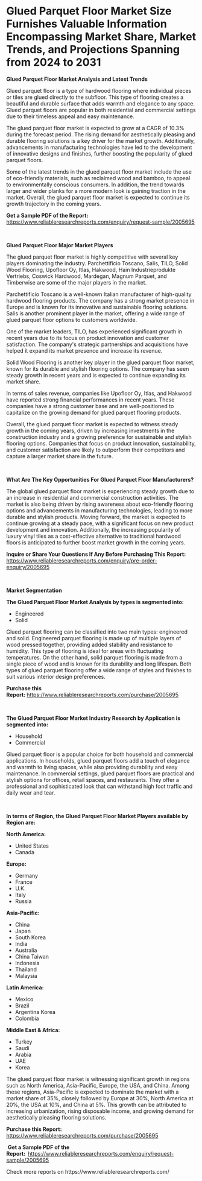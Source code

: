 <p><h1>Glued Parquet Floor Market Size Furnishes Valuable Information Encompassing Market Share, Market Trends, and Projections Spanning from 2024 to 2031</h1></p><p><strong>Glued Parquet Floor Market Analysis and Latest Trends</strong></p>
<p><p>Glued parquet floor is a type of hardwood flooring where individual pieces or tiles are glued directly to the subfloor. This type of flooring creates a beautiful and durable surface that adds warmth and elegance to any space. Glued parquet floors are popular in both residential and commercial settings due to their timeless appeal and easy maintenance.</p><p>The glued parquet floor market is expected to grow at a CAGR of 10.3% during the forecast period. The rising demand for aesthetically pleasing and durable flooring solutions is a key driver for the market growth. Additionally, advancements in manufacturing technologies have led to the development of innovative designs and finishes, further boosting the popularity of glued parquet floors.</p><p>Some of the latest trends in the glued parquet floor market include the use of eco-friendly materials, such as reclaimed wood and bamboo, to appeal to environmentally conscious consumers. In addition, the trend towards larger and wider planks for a more modern look is gaining traction in the market. Overall, the glued parquet floor market is expected to continue its growth trajectory in the coming years.</p></p>
<p><strong>Get a Sample PDF of the Report:&nbsp;</strong> <a href="https://www.reliableresearchreports.com/enquiry/request-sample/2005695">https://www.reliableresearchreports.com/enquiry/request-sample/2005695</a></p>
<p>&nbsp;</p>
<p><strong>Glued Parquet Floor Major Market Players</strong></p>
<p><p>The glued parquet floor market is highly competitive with several key players dominating the industry. Parchettificio Toscano, Salis, TILO, Solid Wood Flooring, Upofloor Oy, Itlas, Hakwood, Hain Industrieprodukte Vertriebs, Coswick Hardwood, Mardegan, Magnum Parquet, and Timberwise are some of the major players in the market.</p><p>Parchettificio Toscano is a well-known Italian manufacturer of high-quality hardwood flooring products. The company has a strong market presence in Europe and is known for its innovative and sustainable flooring solutions. Salis is another prominent player in the market, offering a wide range of glued parquet floor options to customers worldwide.</p><p>One of the market leaders, TILO, has experienced significant growth in recent years due to its focus on product innovation and customer satisfaction. The company's strategic partnerships and acquisitions have helped it expand its market presence and increase its revenue.</p><p>Solid Wood Flooring is another key player in the glued parquet floor market, known for its durable and stylish flooring options. The company has seen steady growth in recent years and is expected to continue expanding its market share.</p><p>In terms of sales revenue, companies like Upofloor Oy, Itlas, and Hakwood have reported strong financial performances in recent years. These companies have a strong customer base and are well-positioned to capitalize on the growing demand for glued parquet flooring products.</p><p>Overall, the glued parquet floor market is expected to witness steady growth in the coming years, driven by increasing investments in the construction industry and a growing preference for sustainable and stylish flooring options. Companies that focus on product innovation, sustainability, and customer satisfaction are likely to outperform their competitors and capture a larger market share in the future.</p></p>
<p>&nbsp;</p>
<p><strong>What Are The Key Opportunities For Glued Parquet Floor Manufacturers?</strong></p>
<p><p>The global glued parquet floor market is experiencing steady growth due to an increase in residential and commercial construction activities. The market is also being driven by rising awareness about eco-friendly flooring options and advancements in manufacturing technologies, leading to more durable and stylish products. Moving forward, the market is expected to continue growing at a steady pace, with a significant focus on new product development and innovation. Additionally, the increasing popularity of luxury vinyl tiles as a cost-effective alternative to traditional hardwood floors is anticipated to further boost market growth in the coming years.</p></p>
<p><strong>Inquire or Share Your Questions If Any Before Purchasing This Report:</strong> <a href="https://www.reliableresearchreports.com/enquiry/pre-order-enquiry/2005695">https://www.reliableresearchreports.com/enquiry/pre-order-enquiry/2005695</a></p>
<p>&nbsp;</p>
<p><strong>Market Segmentation</strong></p>
<p><strong>The Glued Parquet Floor Market Analysis by types is segmented into:</strong></p>
<p><ul><li>Engineered</li><li>Solid</li></ul></p>
<p><p>Glued parquet flooring can be classified into two main types: engineered and solid. Engineered parquet flooring is made up of multiple layers of wood pressed together, providing added stability and resistance to humidity. This type of flooring is ideal for areas with fluctuating temperatures. On the other hand, solid parquet flooring is made from a single piece of wood and is known for its durability and long lifespan. Both types of glued parquet flooring offer a wide range of styles and finishes to suit various interior design preferences.</p></p>
<p><strong>Purchase this Report:&nbsp;</strong><a href="https://www.reliableresearchreports.com/purchase/2005695">https://www.reliableresearchreports.com/purchase/2005695</a></p>
<p>&nbsp;</p>
<p><strong>The Glued Parquet Floor Market Industry Research by Application is segmented into:</strong></p>
<p><ul><li>Household</li><li>Commercial</li></ul></p>
<p><p>Glued parquet floor is a popular choice for both household and commercial applications. In households, glued parquet floors add a touch of elegance and warmth to living spaces, while also providing durability and easy maintenance. In commercial settings, glued parquet floors are practical and stylish options for offices, retail spaces, and restaurants. They offer a professional and sophisticated look that can withstand high foot traffic and daily wear and tear.</p></p>
<p>&nbsp;</p>
<p><strong>In terms of Region, the Glued Parquet Floor Market Players available by Region are:</strong></p>
<p>
    <p> <strong> North America: </strong>
        <ul>
            <li>United States</li>
            <li>Canada</li>
        </ul>
        </p> 
    <p> <strong> Europe: </strong>
        <ul>
            <li>Germany</li>
            <li>France</li>
            <li>U.K.</li>
            <li>Italy</li>
            <li>Russia</li>
        </ul>
        </p> 
    <p> <strong> Asia-Pacific: </strong>
        <ul>
            <li>China</li>
            <li>Japan</li>
            <li>South Korea</li>
            <li>India</li>
            <li>Australia</li>
            <li>China Taiwan</li>
            <li>Indonesia</li>
            <li>Thailand</li>
            <li>Malaysia</li>
        </ul>
        </p> 
    <p> <strong> Latin America: </strong>
        <ul>
            <li>Mexico</li>
            <li>Brazil</li>
            <li>Argentina Korea</li>
            <li>Colombia</li>
        </ul>
        </p> 
    <p> <strong> Middle East & Africa: </strong>
        <ul>
            <li>Turkey</li>
            <li>Saudi</li>
            <li>Arabia</li>
            <li>UAE</li>
            <li>Korea</li>
        </ul>
    </p>
    </p>
<p><p>The glued parquet floor market is witnessing significant growth in regions such as North America, Asia-Pacific, Europe, the USA, and China. Among these regions, Asia-Pacific is expected to dominate the market with a market share of 35%, closely followed by Europe at 30%, North America at 20%, the USA at 10%, and China at 5%. This growth can be attributed to increasing urbanization, rising disposable income, and growing demand for aesthetically pleasing flooring solutions.</p></p>
<p><strong>Purchase this Report: </strong><a href="https://www.reliableresearchreports.com/purchase/2005695">https://www.reliableresearchreports.com/purchase/2005695</a></p>
<p>&nbsp;<strong>Get a Sample PDF of the Report:&nbsp;&nbsp;</strong><a href="https://www.reliableresearchreports.com/enquiry/request-sample/2005695">https://www.reliableresearchreports.com/enquiry/request-sample/2005695</a></p>
<p><strong></strong></p>
<p>Check more reports on https://www.reliableresearchreports.com/</p>